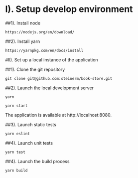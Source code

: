 # I). Setup develop environment

##1). Install node

`https://nodejs.org/en/download/`

##2). Install yarn

`https://yarnpkg.com/en/docs/install`

#II). Set up a local instance of the application

##1). Clone the git repository

`git clone git@github.com:steinerm/book-store.git`

##2). Launch the local development server  

`yarn`

`yarn start`

The application is available at http://localhost:8080.

##3). Launch static tests

`yarn eslint`

##4). Launch unit tests

`yarn test`

##4). Launch the build process

`yarn build`
